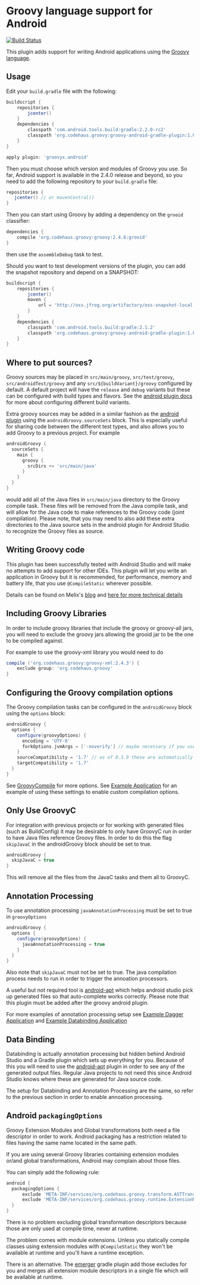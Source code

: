 Groovy language support for Android
===================================

[![Build Status](https://travis-ci.org/groovy/groovy-android-gradle-plugin.svg?branch=master)](https://travis-ci.org/groovy/groovy-android-gradle-plugin)

This plugin adds support for writing Android applications using the [Groovy language](http://groovy-lang.org).

Usage
-----

Edit your `build.gradle` file with the following:

```groovy
buildscript {
    repositories {
        jcenter()
    }
    dependencies {
        classpath 'com.android.tools.build:gradle:2.2.0-rc2'
        classpath 'org.codehaus.groovy:groovy-android-gradle-plugin:1.0.0'
    }
}

apply plugin: 'groovyx.android'
```

Then you must choose which version and modules of Groovy you use. So far, Android support is available in
the 2.4.0 release and beyond, so you need to add the following repository to your `build.gradle` file:

```groovy
repositories {
   jcenter() // or mavenCentral()
}
```

Then you can start using Groovy by adding a dependency on the `grooid` classifier:

```groovy
dependencies {
    compile 'org.codehaus.groovy:groovy:2.4.6:grooid'
}
```

then use the `assembleDebug` task to test.

Should you want to test development versions of the plugin, you can add the snapshot repository and depend on a SNAPSHOT:

```groovy
buildscript {
    repositories {
        jcenter()
        maven {
            url = 'http://oss.jfrog.org/artifactory/oss-snapshot-local'
        }
    }
    dependencies {
        classpath 'com.android.tools.build:gradle:2.1.2'
        classpath 'org.codehaus.groovy:groovy-android-gradle-plugin:1.0.1-SNAPSHOT'
    }
}
```

Where to put sources?
---------------------

Groovy sources may be placed in `src/main/groovy`, `src/test/groovy`, `src/androidTest/groovy` and any `src/${buildVariant}/groovy` 
configured by default. A default project will have the `release` and `debug` variants but these can be configured with build
types and flavors. See the [android plugin docs](https://sites.google.com/a/android.com/tools/tech-docs/new-build-system/user-guide#TOC-Build-Types)
for more about configuring different build variants.

Extra groovy sources may be added in a similar fashion as the [android plugin](https://sites.google.com/a/android.com/tools/tech-docs/new-build-system/user-guide#TOC-Sourcesets-and-Dependencies)
using the `androidGroovy.sourceSets` block. This is especially useful for sharing code between the different test types, and also 
allows you to add Groovy to a previous project. For example

```groovy
androidGroovy {
  sourceSets {
    main {
      groovy {
        srcDirs += 'src/main/java'
      }
    }
  }
}
```

would add all of the Java files in `src/main/java` directory to the Groovy compile task. These files will be removed
from the Java compile task, and will allow for the Java code to make references to the Groovy code (joint compilation).
Please note, that you may need to also add these extra directories to the Java source sets in the android plugin 
for Android Studio to recognize the Groovy files as source.

Writing Groovy code
-------------------

This plugin has been successfully tested with Android Studio and will make no attempts to add support for other IDEs.
This plugin will let you write an application in Groovy but it is recommended, for performance, memory and battery life, 
that you use `@CompileStatic` wherever possible.

Details can be found on Melix's [blog](http://melix.github.io/blog/2014/06/grooid.html) and [here for more technical details](http://melix.github.io/blog/2014/06/grooid2.html)

Including Groovy Libraries
--------------------------------

In order to include groovy libraries that include the groovy or groovy-all jars, you will need to exclude the 
groovy jars allowing the grooid jar to be the one to be compiled against.

For example to use the groovy-xml library you would need to do
```groovy
compile ('org.codehaus.groovy:groovy-xml:2.4.3') {
    exclude group: 'org.codehaus.groovy'
}
```


Configuring the Groovy compilation options
------------------------------------------

The Groovy compilation tasks can be configured in the `androidGroovy` block using the `options` block:

```groovy
androidGroovy {
  options {
    configure(groovyOptions) {
      encoding = 'UTF-8'
      forkOptions.jvmArgs = ['-noverify'] // maybe necessary if you use Google Play Services
    }
    sourceCompatibility	= '1.7' // as of 0.3.9 these are automatically set based off the android plugin's
    targetCompatibility = '1.7'
  }
}
```

See [GroovyCompile](https://docs.gradle.org/current/dsl/org.gradle.api.tasks.compile.GroovyCompile.html) for more options.
See [Example Application](https://github.com/pieces029/is-taylor-swift-single-groovy-android/blob/master/build.gradle) for
an example of using these settings to enable custom compilation options.

Only Use GroovyC
----------------

For integration with previous projects or for working with generated files (such as BuildConfig)
it may be desirable to only have GroovyC run in order to have Java files reference Groovy files.
In order to do this the flag `skipJavaC` in the androidGroovy block should be set to true.

```groovy
androidGroovy {
  skipJavaC = true
}
```

This will remove all the files from the JavaC tasks and them all to GroovyC.

Annotation Processing
---------------------
To use annotation processing `javaAnnotationProcessing` must be set to true in `groovyOptions`

```groovy
androidGroovy {
  options {
    configure(groovyOptions) {
      javaAnnotationProcessing = true
    }
  }
}
```

Also note that `skipJavaC` must not be set to true. The java compilation process needs to run in order to 
trigger the annoation processors.

A useful but not required tool is [android-apt](https://bitbucket.org/hvisser/android-apt) which helps android
studio pick up generated files so that auto-complete works correctly. Please note that this plugin must be added after
the groovy android plugin.

For more examples of annotation processing setup see 
[Example Dagger Application](https://github.com/pieces029/is-taylor-swift-single-groovy-android)
and [Example Databinding Application](https://github.com/pieces029/groovy-android-data-binding)

Data Binding
------------

Databinding is actually annotation processing but hidden behind Android Studio and a Gradle plugin which sets up
everything for you. Because of this you will need to use the [android-apt](https://bitbucket.org/hvisser/android-apt)
plugin in order to see any of the generated output files. Regular Java projects to not need this since Android Studio
knows where these are generated for Java source code.

The setup for Databinding and Annotation Processing are the same, so refer to the previous section in order to 
enable annoation processing.

Android `packagingOptions`
--------------------------

Groovy Extension Modules and Global transformations both need a file
descriptor in order to work. Android packaging has a restriction
related to files having the same name located in the same path.

If you are using several Groovy libraries containing extension modules
or/and global transformations, Android may complain about those files.

You can simply add the following rule:

```groovy
android {
  packagingOptions {
      exclude 'META-INF/services/org.codehaus.groovy.transform.ASTTransformation'
      exclude 'META-INF/services/org.codehaus.groovy.runtime.ExtensionModule'
  }
}
```

There is no problem excluding global transformation descriptors because
those are only used at compile time, never at runtime.

The problem comes with module extensions. Unless you statically
compile classes using extension modules with `@CompileStatic` they won't
be available at runtime and you'll have a runtime exception.

There is an alternative. The [emerger](https://github.com/kaleidos/emerger) gradle plugin add
those excludes for you and merges all extension module descriptors in
a single file which will be available at runtime.
